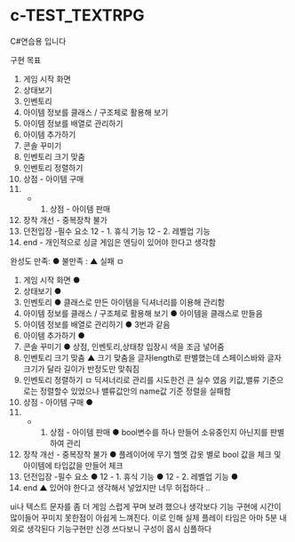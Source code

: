 # c-TEST_TEXTRPG
C#연습용 입니다

구현 목표 
1. 게임 시작 화면
2. 상태보기                                                        
3. 인벤토리
4. 아이템 정보를 클래스 / 구조체로 활용해 보기
5. 아이템 정보를 배열로 관리하기
6. 아이템 추가하기
7. 콘솔 꾸미기
8. 인벤토리 크기 맞춤
9. 인벤토리 정렬하기
10. 상점 - 아이템 구매
10. - 1. 상점 - 아이템 판매 
11. 장착 개선 - 중복장착 불가 
12. 던전입장     -필수 요소 
12 - 1. 휴식 기능
12 - 2. 레벨업 기능   
13. end - 개인적으로 싱글 게임은 엔딩이 있어야 한다고 생각함



완성도  만족: ●   불만족 : ▲  실패 ㅁ
1. 게임 시작 화면
   ●        
2. 상태보기
   ● 
3. 인벤토리
    ●   클래스로 만든 아이템을 딕셔너리를 이용해 관리함
4. 아이템 정보를 클래스 / 구조체로 활용해 보기
    ●  아이템을 클래스로 만들음
5. 아이템 정보를 배열로 관리하기
    ●  3번과 같음
6. 아이템 추가하기
     ●
7. 콘솔 꾸미기
    ● 상점, 인벤토리,상태창 입장시 색을 조금 넣어줌
8. 인벤토리 크기 맞춤
    ▲ 크기 맞춤을 글자length로 판별했는데 스페이스바와 글자 크기가 달라 길이가 반정도만 맞춰짐
9. 인벤토리 정렬하기
    ㅁ 딕셔너리로 관리를 시도한건 큰 실수 였음 키값,밸류 기준으로는 정렬할수 있었으나 밸류값안의 name값 기준 정렬을 실패함 
10. 상점 - 아이템 구매
    ●
10. - 1. 상점 - 아이템 판매
    ● bool변수를 하나 만들어 소유중인지 아닌지를 판별하여 관리 
11. 장착 개선 - 중복장착 불가
    ● 플레이어에 무기 헬멧 갑옷 별로 bool 값을 체크 및 아이템에 타입값을 만들어 체크
12. 던전입장     -필수 요소
    ● 
12 - 1. 휴식 기능
    ● 
12 - 2. 레벨업 기능
    ● 
13. end
    ▲  있어야 한다고 생각해서 넣었지만 너무 허접하다 ..

ui나 텍스트 문자를 좀 더 게임 스럽게 꾸며 보려 했으나 생각보다 기능 구현에 시간이 많이들어 꾸미지 못한점이 아쉽게 느껴진다.
이로 인해 실제 플레이 타임은 아마 5분 내외로 생각된다 기능구현만 신경 쓰다보니 구성이 몹시 심플하다
